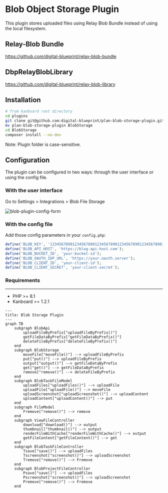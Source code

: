 # Blob Object Storage Plugin
This plugin stores uploaded files using Relay Blob Bundle instead of using the local filesystem.

## Relay-Blob Bundle
https://github.com/digital-blueprint/relay-blob-bundle

## DbpRelayBlobLibrary
https://github.com/digital-blueprint/relay-blob-library

## Installation

```bash
# from kanboard root directory
cd plugins
git clone git@github.com:digital-blueprint/plan-blob-storage-plugin.git
mv plan-blob-storage-plugin BlobStorage
cd BlobStorage
composer install --no-dev
```

Note: Plugin folder is case-sensitive.

## Configuration
The plugin can be configured in two ways: through the user interface or using the config file.

### With the user interface
Go to Settings > Integrations >  Blob File Storage

![blob-plugin-config-form](https://github.com/digital-blueprint/plan-blob-storage-plugin/assets/5683951/56cde866-bf10-4208-b63d-d2c0ae21dea5)

### With the config file

Add those config parameters in your `config.php`:

```php
define('BLOB_KEY', '12345678901234567890123456789012345678901234567890123456789012');
define('BLOB_API_HOST', 'https://blog-api-host.com');
define('BLOB_BUCKET_ID', 'your-bucket-id');
define('BLOB_OAUTH_IDP_URL', 'https://your.oauth.server');
define('BLOB_CLIENT_ID', 'your-client-id');
define('BLOB_CLIENT_SECRET', 'your-client-secret');
```

### Requirements
------------
- PHP >= 8.1
- Kanboard >= 1.2.1

```mermaid
---
title: Blob Storage Plugin
---
graph TB
    subgraph BlobApi
        uploadFileByPrefix["uploadFileByPrefix()"]
        getFileDataByPrefix["getFileDataByPrefix()"]
        deleteFileByPrefix["deleteFileByPrefix()"]
    end
    subgraph BlobStorage
        moveFile["moveFile()"] --> uploadFileByPrefix
        put["put()"] --> uploadFileByPrefix
        output["output()"] --> getFileDataByPrefix
        get["get()"] --> getFileDataByPrefix
        remove["remove()"] --> deleteFileByPrefix
    end
    subgraph BlobTaskFileModel
        uploadFiles["uploadFiles()"] --> uploadFile
        uploadFile["uploadFile()"] --> moveFile
        uploadScreenshot["uploadScreenshot()"] --> uploadContent
        uploadContent["uploadContent()"] --> put
    end
    subgraph FileModel
        Fremove["remove()"] --> remove
    end
    subgraph ViewFileController
        download["download()"] --> output
        thumbnail["thumbnail()"] --> output
        renderFileWithCache["renderFileWithCache()"] --> output
        getFileContent["getFileContent()"] --> get
    end
    subgraph BlobTaskFileController
        Tsave["save()"] --> uploadFiles
        Tscreenshot["screenshot()"] --> uploadScreenshot
        Tremove["remove()"] --> Fremove
    end
    subgraph BlobProjectFileController
        Psave["save()"] --> uploadFiles
        Pscreenshot["screenshot()"] --> uploadScreenshot
        Premove["remove()"] --> Fremove
    end
```
